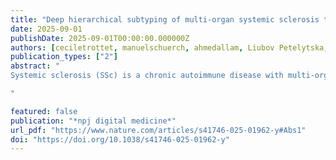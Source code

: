 ```yaml
---
title: "Deep hierarchical subtyping of multi-organ systemic sclerosis trajectories - a EUSTAR study"
date: 2025-09-01
publishDate: 2025-09-01T00:00:00.000000Z
authors: [ceciletrottet, manuelschuerch, ahmedallam, Liubov Petelytska, Ivan Castellví, Radim Bečvář, Jeska de Vries-Bouwstra, Florenzo Iannone, Patricia Carreira, Marie-Elise Truchetet, Giovanna Cuomo, Elena Rezus, Francesco Paolo Cantatore, Carmen Pilar Simeón-Aznar, Magda Parvu, Marta Dzhus, Oliver Distler, Anna-Maria Hoffmann-Vold, michaelkrauthammer]
publication_types: ["2"]
abstract: "
Systemic sclerosis (SSc) is a chronic autoimmune disease with multi-organ involvement. Historically, SSc classification has focused on the type of skin involvement (limited versus diffuse); however, a growing evidence of organ-specific variability suggests the presence of more than two distinct subtypes. We propose a semi-supervised generative deep learning framework leveraging expert-driven definitions of organ-specific involvement and severity. We model SSc disease trajectories in the European Scleroderma Trials and Research (EUSTAR) database, containing 14,000 patients across 67,000 medical visits, and identify clinically meaningful subtypes to enhance patient stratification and prognosis. We systematically evaluate the model’s predictive accuracy, robustness to missing data, and clinical interpretability. We identified five patient clusters, separating patients based on the degree of organ involvement. Notably, a subset with limited skin involvement still showed high risks of lung and heart complications, underscoring the importance of data-driven methods and multi-organ models to complement established insights from clinical practice.

"  

featured: false
publication: "*npj digital medicine*"
url_pdf: "https://www.nature.com/articles/s41746-025-01962-y#Abs1"
doi: "https://doi.org/10.1038/s41746-025-01962-y"
---
```


